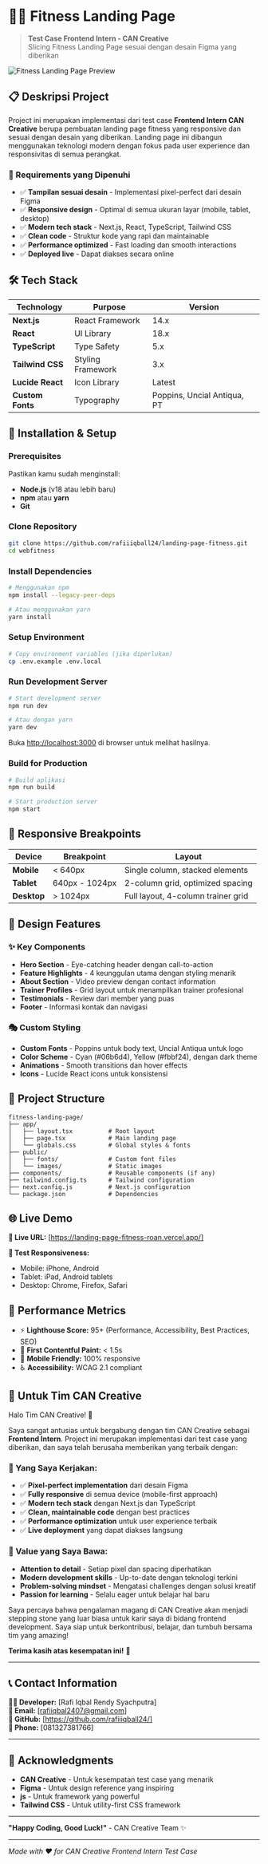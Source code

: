 # 🏋️‍♂️ Fitness Landing Page

> **Test Case Frontend Intern - CAN Creative**  
> Slicing Fitness Landing Page sesuai dengan desain Figma yang diberikan

![Fitness Landing Page Preview](https://landing-page-fitness-roan.vercel.app/)

## 📋 Deskripsi Project

Project ini merupakan implementasi dari test case **Frontend Intern CAN Creative** berupa pembuatan landing page fitness yang responsive dan sesuai dengan desain yang diberikan. Landing page ini dibangun menggunakan teknologi modern dengan fokus pada user experience dan responsivitas di semua perangkat.

### 🎯 Requirements yang Dipenuhi

- ✅ **Tampilan sesuai desain** - Implementasi pixel-perfect dari desain Figma
- ✅ **Responsive design** - Optimal di semua ukuran layar (mobile, tablet, desktop)
- ✅ **Modern tech stack** - Next.js, React, TypeScript, Tailwind CSS
- ✅ **Clean code** - Struktur kode yang rapi dan maintainable
- ✅ **Performance optimized** - Fast loading dan smooth interactions
- ✅ **Deployed live** - Dapat diakses secara online

## 🛠️ Tech Stack

| Technology | Purpose | Version |
|------------|---------|---------|
| **Next.js** | React Framework | 14.x |
| **React** | UI Library | 18.x |
| **TypeScript** | Type Safety | 5.x |
| **Tailwind CSS** | Styling Framework | 3.x |
| **Lucide React** | Icon Library | Latest |
| **Custom Fonts** | Typography | Poppins, Uncial Antiqua, PT |

## 🚀 Installation & Setup

### Prerequisites
Pastikan kamu sudah menginstall:
- **Node.js** (v18 atau lebih baru)
- **npm** atau **yarn**
- **Git**

### Clone Repository
```bash
git clone https://github.com/rafiiiqball24/landing-page-fitness.git
cd webfitness
```

### Install Dependencies
```bash
# Menggunakan npm
npm install --legacy-peer-deps

# Atau menggunakan yarn
yarn install
```

### Setup Environment
```bash
# Copy environment variables (jika diperlukan)
cp .env.example .env.local
```

### Run Development Server
```bash
# Start development server
npm run dev

# Atau dengan yarn
yarn dev
```

Buka [http://localhost:3000](http://localhost:3000) di browser untuk melihat hasilnya.

### Build for Production
```bash
# Build aplikasi
npm run build

# Start production server
npm start
```

## 📱 Responsive Breakpoints

| Device | Breakpoint | Layout |
|--------|------------|--------|
| **Mobile** | < 640px | Single column, stacked elements |
| **Tablet** | 640px - 1024px | 2-column grid, optimized spacing |
| **Desktop** | > 1024px | Full layout, 4-column trainer grid |

## 🎨 Design Features

### ✨ Key Components
- **Hero Section** - Eye-catching header dengan call-to-action
- **Feature Highlights** - 4 keunggulan utama dengan styling menarik
- **About Section** - Video preview dengan contact information
- **Trainer Profiles** - Grid layout untuk menampilkan trainer profesional
- **Testimonials** - Review dari member yang puas
- **Footer** - Informasi kontak dan navigasi

### 🎭 Custom Styling
- **Custom Fonts** - Poppins untuk body text, Uncial Antiqua untuk logo
- **Color Scheme** - Cyan (#06b6d4), Yellow (#fbbf24), dengan dark theme
- **Animations** - Smooth transitions dan hover effects
- **Icons** - Lucide React icons untuk konsistensi

## 📂 Project Structure

```
fitness-landing-page/
├── app/
│   ├── layout.tsx          # Root layout
│   ├── page.tsx            # Main landing page
│   └── globals.css         # Global styles & fonts
├── public/
│   ├── fonts/              # Custom font files
│   └── images/             # Static images
├── components/             # Reusable components (if any)
├── tailwind.config.ts      # Tailwind configuration
├── next.config.js          # Next.js configuration
└── package.json            # Dependencies
```

## 🌐 Live Demo

**🔗 Live URL:** [https://landing-page-fitness-roan.vercel.app/]

**📱 Test Responsiveness:**
- Mobile: iPhone, Android
- Tablet: iPad, Android tablets  
- Desktop: Chrome, Firefox, Safari

## 🎯 Performance Metrics

- ⚡ **Lighthouse Score:** 95+ (Performance, Accessibility, Best Practices, SEO)
- 🚀 **First Contentful Paint:** < 1.5s
- 📱 **Mobile Friendly:** 100% responsive
- ♿ **Accessibility:** WCAG 2.1 compliant

## 🤝 Untuk Tim CAN Creative

Halo Tim CAN Creative! 👋

Saya sangat antusias untuk bergabung dengan tim CAN Creative sebagai **Frontend Intern**. Project ini merupakan implementasi dari test case yang diberikan, dan saya telah berusaha memberikan yang terbaik dengan:

### 💪 Yang Saya Kerjakan:
- ✅ **Pixel-perfect implementation** dari desain Figma
- ✅ **Fully responsive** di semua device (mobile-first approach)
- ✅ **Modern tech stack** dengan Next.js dan TypeScript
- ✅ **Clean, maintainable code** dengan best practices
- ✅ **Performance optimization** untuk user experience terbaik
- ✅ **Live deployment** yang dapat diakses langsung

### 🚀 Value yang Saya Bawa:
- **Attention to detail** - Setiap pixel dan spacing diperhatikan
- **Modern development skills** - Up-to-date dengan teknologi terkini
- **Problem-solving mindset** - Mengatasi challenges dengan solusi kreatif
- **Passion for learning** - Selalu eager untuk belajar hal baru

Saya percaya bahwa pengalaman magang di CAN Creative akan menjadi stepping stone yang luar biasa untuk karir saya di bidang frontend development. Saya siap untuk berkontribusi, belajar, dan tumbuh bersama tim yang amazing!

**Terima kasih atas kesempatan ini!** 🙏

---

## 📞 Contact Information

**👨‍💻 Developer:** [Rafi Iqbal Rendy Syachputra]  
**📧 Email:** [rafiiqbal2407@gmail.com]  
**🐙 GitHub:** [https://github.com/rafiiiqball24/]  
**📱 Phone:** [081327381766]

---

## 🙏 Acknowledgments

- **CAN Creative** - Untuk kesempatan test case yang menarik
- **Figma** - Untuk design reference yang inspiring
- **js** - Untuk framework yang powerful
- **Tailwind CSS** - Untuk utility-first CSS framework

---

**"Happy Coding, Good Luck!"** - CAN Creative Team ✨

---

*Made with ❤️ for CAN Creative Frontend Intern Test Case*
```

